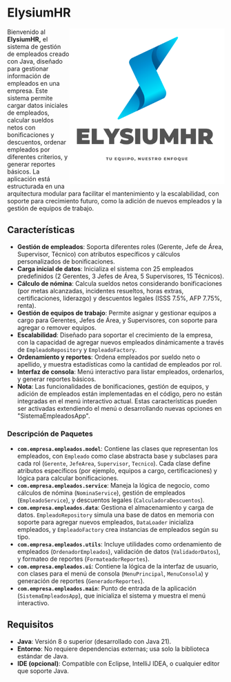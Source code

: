 # ElysiumHR  

<img src="ElysiumHR -logo.png" alt="ElysiumHR logo" align="right" width="360">

Bienvenido al **ElysiumHR,** el sistema de gestión de empleados creado con Java, diseñado para gestionar información de empleados en una empresa. Este sistema permite cargar datos iniciales de empleados, calcular sueldos netos con bonificaciones y descuentos, ordenar empleados por diferentes criterios, y generar reportes básicos. La aplicación está estructurada en una arquitectura modular para facilitar el mantenimiento y la escalabilidad, con soporte para crecimiento futuro, como la adición de nuevos empleados y la gestión de equipos de trabajo.

## Características
- **Gestión de empleados**: Soporta diferentes roles (Gerente, Jefe de Área, Supervisor, Técnico) con atributos específicos y cálculos personalizados de bonificaciones.
- **Carga inicial de datos**: Inicializa el sistema con 25 empleados predefinidos (2 Gerentes, 3 Jefes de Área, 5 Supervisores, 15 Técnicos).
- **Cálculo de nómina**: Calcula sueldos netos considerando bonificaciones (por metas alcanzadas, incidentes resueltos, horas extras, certificaciones, liderazgo) y descuentos legales (ISSS 7.5%, AFP 7.75%, renta).
- **Gestión de equipos de trabajo**: Permite asignar y gestionar equipos a cargo para Gerentes, Jefes de Área, y Supervisores, con soporte para agregar o remover equipos.
- **Escalabilidad**: Diseñado para soportar el crecimiento de la empresa, con la capacidad de agregar nuevos empleados dinámicamente a través de `EmpleadoRepository` y `EmpleadoFactory`.
- **Ordenamiento y reportes**: Ordena empleados por sueldo neto o apellido, y muestra estadísticas como la cantidad de empleados por rol.
- **Interfaz de consola**: Menú interactivo para listar empleados, ordenarlos, y generar reportes básicos.
- **Nota**: Las funcionalidades de bonificaciones, gestión de equipos, y adición de empleados están implementadas en el código, pero no están integradas en el menú interactivo actual. Estas características pueden ser activadas extendiendo el menú o desarrollando nuevas opciones en "SistemaEmpleadosApp".


### Descripción de Paquetes
- **`com.empresa.empleados.model`**: Contiene las clases que representan los empleados, con `Empleado` como clase abstracta base y subclases para cada rol (`Gerente`, `JefeArea`, `Supervisor`, `Tecnico`). Cada clase define atributos específicos (por ejemplo, equipos a cargo, certificaciones) y lógica para calcular bonificaciones.
- **`com.empresa.empleados.service`**: Maneja la lógica de negocio, como cálculos de nómina (`NominaService`), gestión de empleados (`EmpleadoService`), y descuentos legales (`CalculadoraDescuentos`).
- **`com.empresa.empleados.data`**: Gestiona el almacenamiento y carga de datos. `EmpleadoRepository` simula una base de datos en memoria con soporte para agregar nuevos empleados, `DataLoader` inicializa empleados, y `EmpleadoFactory` crea instancias de empleados según su tipo.
- **`com.empresa.empleados.utils`**: Incluye utilidades como ordenamiento de empleados (`OrdenadorEmpleados`), validación de datos (`ValidadorDatos`), y formateo de reportes (`FormateadorReportes`).
- **`com.empresa.empleados.ui`**: Contiene la lógica de la interfaz de usuario, con clases para el menú de consola (`MenuPrincipal`, `MenuConsola`) y generación de reportes (`GeneradorReportes`).
- **`com.empresa.empleados.main`**: Punto de entrada de la aplicación (`SistemaEmpleadosApp`), que inicializa el sistema y muestra el menú interactivo.

## Requisitos
- **Java**: Versión 8 o superior (desarrollado con Java 21).
- **Entorno**: No requiere dependencias externas; usa solo la biblioteca estándar de Java.
- **IDE (opcional)**: Compatible con Eclipse, IntelliJ IDEA, o cualquier editor que soporte Java.
